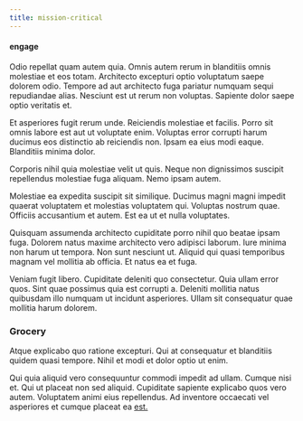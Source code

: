```yaml
---
title: mission-critical
---
```


#### engage

Odio repellat quam autem quia. Omnis autem rerum in blanditiis omnis molestiae et eos totam. Architecto excepturi optio voluptatum saepe dolorem odio. Tempore ad aut architecto fuga pariatur numquam sequi repudiandae alias. Nesciunt est ut rerum non voluptas. Sapiente dolor saepe optio veritatis et.

Et asperiores fugit rerum unde. Reiciendis molestiae et facilis. Porro sit omnis labore est aut ut voluptate enim. Voluptas error corrupti harum ducimus eos distinctio ab reiciendis non. Ipsam ea eius modi eaque. Blanditiis minima dolor.

Corporis nihil quia molestiae velit ut quis. Neque non dignissimos suscipit repellendus molestiae fuga aliquam. Nemo ipsam autem.

Molestiae ea expedita suscipit sit similique. Ducimus magni magni impedit quaerat voluptatem et molestias voluptatem qui. Voluptas nostrum quae. Officiis accusantium et autem. Est ea ut et nulla voluptates.

Quisquam assumenda architecto cupiditate porro nihil quo beatae ipsam fuga. Dolorem natus maxime architecto vero adipisci laborum. Iure minima non harum ut tempora. Non sunt nesciunt ut. Aliquid qui quasi temporibus magnam vel mollitia ab officia. Et natus ea et fuga.

Veniam fugit libero. Cupiditate deleniti quo consectetur. Quia ullam error quos. Sint quae possimus quia est corrupti a. Deleniti mollitia natus quibusdam illo numquam ut incidunt asperiores. Ullam sit consequatur quae mollitia harum dolorem.

### Grocery

Atque explicabo quo ratione excepturi. Qui at consequatur et blanditiis quidem quasi tempore. Nihil et modi et dolor optio ut enim.

Qui quia aliquid vero consequuntur commodi impedit ad ullam. Cumque nisi et. Qui ut placeat non sed aliquid. Cupiditate sapiente explicabo quos vero autem. Voluptatem animi eius repellendus. Ad inventore occaecati vel asperiores et cumque placeat ea [est.](/sit/cambridgeshire_protocol.md)
